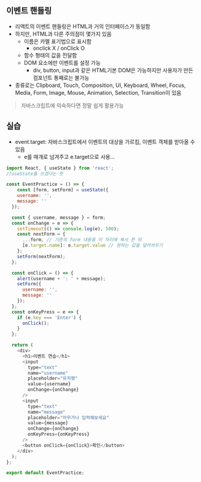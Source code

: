 ## 이벤트 핸들링
- 리액트의 이벤트 핸들링은 HTML과 거의 인터페이스가 동일함
- 하지만, HTML과 다른 주의점이 몇가지 있음
  - 이름은 카멜 표기법으로 표시함
    - onclick X / onClick O
  - 함수 형태의 값을 전달함 
  - DOM 요소에만 이벤트를 설정 가능
    - div, button, input과 같은 HTML기본 DOM은 가능하지만 사용자가 만든 컴포넌트 통째로는 불가능
- 종류로는 Clipboard, Touch, Composition, UI, Keyboard, Wheel, Focus, Media, Form, Image, Mouse, Animation, Selection, Transition이 있음

> 자바스크립트에 익숙하다면 정말 쉽게 활용가능

## 실습
- event.target: 자바스크립트에서 이벤트의 대상을 가르킴, 이벤트 객체를 받아올 수 있음
  - e를 매개로 넘겨주고 e.target으로 사용...
```javascript
import React, { useState } from 'react';
//useState를 쓰겠다는 뜻

const EventPractice = () => {
    const [form, setForm] = useState({
    username: '',
    message: ''
  });

  const { username, message } = form;
  const onChange = e => {
    setTimeout(() => console.log(e), 500);
    const nextForm = {
      ...form, // 기존의 form 내용을 이 자리에 복사 한 뒤
      [e.target.name]: e.target.value // 원하는 값을 덮어씌우기
    };
    setForm(nextForm);
  };

  const onClick = () => {
    alert(username + ': ' + message);
    setForm({
      username: '',
      message: ''
    });
  };
  const onKeyPress = e => {
    if (e.key === 'Enter') {
      onClick();
    }
  };

  return (
    <div>
      <h1>이벤트 연습</h1>
      <input
        type="text"
        name="username"
        placeholder="유저명"
        value={username}
        onChange={onChange}
      />
      <input
        type="text"
        name="message"
        placeholder="아무거나 입력해보세요"
        value={message}
        onChange={onChange}
        onKeyPress={onKeyPress}
      />
      <button onClick={onClick}>확인</button>
    </div>
  );
};

export default EventPractice;
```